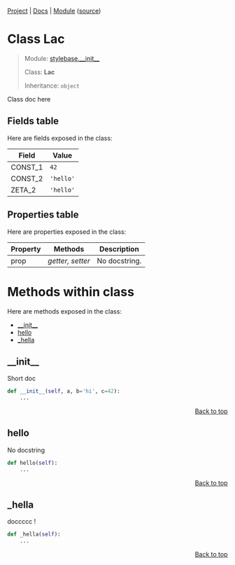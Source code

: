 [Project](/README.md) | [Docs](/docs/README.md) | [Module](/docs/modules/stylebase/__init__/README.md) ([source](/stylebase/__init__.py))

# Class Lac
> Module: [stylebase.\_\_init\_\_](/docs/modules/stylebase/__init__/README.md)
>
> Class: **Lac**
>
> Inheritance: `object`

Class doc here

## Fields table
Here are fields exposed in the class:

| Field | Value |
| --- | --- |
| CONST\_1 | `42` |
| CONST\_2 | `'hello'` |
| ZETA\_2 | `'hello'` |

## Properties table
Here are properties exposed in the class:

| Property | Methods | Description |
| --- | --- | --- |
| prop | _getter, setter_ | No docstring. |

# Methods within class
Here are methods exposed in the class:
- [\_\_init\_\_](#__init__)
- [hello](#hello)
- [\_hella](#_hella)

## \_\_init\_\_
Short doc

```python
def __init__(self, a, b='hi', c=42):
    ...
```

<p align="right"><a href="#class-lac">Back to top</a></p>

## hello
No docstring

```python
def hello(self):
    ...
```

<p align="right"><a href="#class-lac">Back to top</a></p>

## \_hella
doccccc !

```python
def _hella(self):
    ...
```

<p align="right"><a href="#class-lac">Back to top</a></p>
